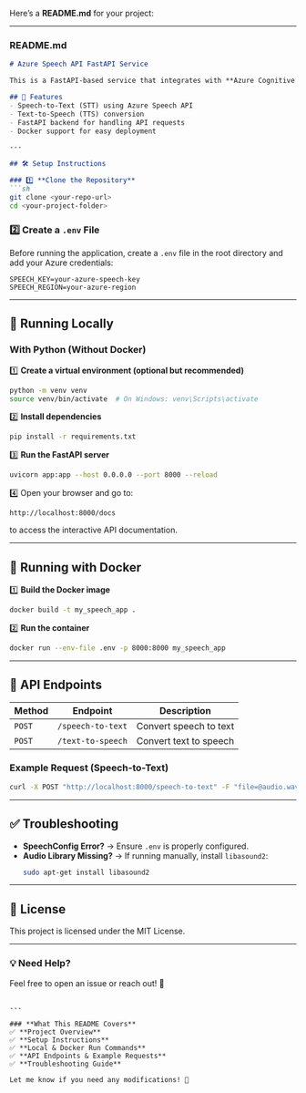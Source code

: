Here’s a **README.md** for your project:  

---

### **README.md**
```markdown
# Azure Speech API FastAPI Service

This is a FastAPI-based service that integrates with **Azure Cognitive Services Speech API** for speech-to-text and text-to-speech functionalities.

## 🚀 Features
- Speech-to-Text (STT) using Azure Speech API
- Text-to-Speech (TTS) conversion
- FastAPI backend for handling API requests
- Docker support for easy deployment

---

## 🛠 Setup Instructions

### 1️⃣ **Clone the Repository**
```sh
git clone <your-repo-url>
cd <your-project-folder>
```

### 2️⃣ **Create a `.env` File**
Before running the application, create a `.env` file in the root directory and add your Azure credentials:
```
SPEECH_KEY=your-azure-speech-key
SPEECH_REGION=your-azure-region
```

---

## 🔧 Running Locally

### **With Python (Without Docker)**
1️⃣ **Create a virtual environment (optional but recommended)**
```sh
python -m venv venv
source venv/bin/activate  # On Windows: venv\Scripts\activate
```

2️⃣ **Install dependencies**
```sh
pip install -r requirements.txt
```

3️⃣ **Run the FastAPI server**
```sh
uvicorn app:app --host 0.0.0.0 --port 8000 --reload
```

4️⃣ Open your browser and go to:
```
http://localhost:8000/docs
```
to access the interactive API documentation.

---

## 🐳 Running with Docker

1️⃣ **Build the Docker image**
```sh
docker build -t my_speech_app .
```

2️⃣ **Run the container**
```sh
docker run --env-file .env -p 8000:8000 my_speech_app
```

---

## 📡 API Endpoints

| Method | Endpoint         | Description |
|--------|----------------|-------------|
| `POST` | `/speech-to-text` | Convert speech to text |
| `POST` | `/text-to-speech` | Convert text to speech |

### **Example Request (Speech-to-Text)**
```sh
curl -X POST "http://localhost:8000/speech-to-text" -F "file=@audio.wav"
```

---

## ✅ Troubleshooting
- **SpeechConfig Error?** → Ensure `.env` is properly configured.
- **Audio Library Missing?** → If running manually, install `libasound2`:
  ```sh
  sudo apt-get install libasound2
  ```

---

## 📜 License
This project is licensed under the MIT License.

---

### 💡 Need Help?
Feel free to open an issue or reach out! 🚀
```

---

### **What This README Covers**
✅ **Project Overview**  
✅ **Setup Instructions**  
✅ **Local & Docker Run Commands**  
✅ **API Endpoints & Example Requests**  
✅ **Troubleshooting Guide**  

Let me know if you need any modifications! 🚀
